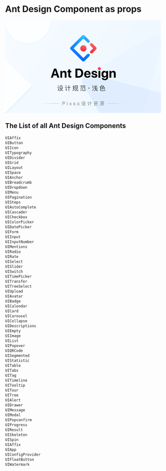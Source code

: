 # Ant Design Component as props
<img align="center" src="logo.png" alt="aribermeki" />

## The List of all Ant Design Components


    UIAffix
    UIButton
    UIIcon
    UITypography
    UIDivider
    UIGrid
    UILayout
    UISpace
    UIAnchor
    UIBreadcrumb
    UIDropdown
    UIMenu
    UIPagination
    UISteps
    UIAutoComplete
    UICascader
    UICheckbox
    UIColorPicker
    UIDatePicker
    UIForm
    UIInput
    UIInputNumber
    UIMentions
    UIRadio
    UIRate
    UISelect
    UISlider
    UISwitch
    UITimePicker
    UITransfer               
    UITreeSelect             
    UIUpload               
    UIAvatar             
    UIBadge             
    UICalendar              
    UICard             
    UICarousel               
    UICollapse               
    UIDescriptions                
    UIEmpty              
    UIImage             
    UIList               
    UIPopover                
    UIQRCode               
    UISegmented                
    UIStatistic                
    UITable               
    UITabs               
    UITag                
    UITimeline               
    UITooltip              
    UITour               
    UITree               
    UIAlert                
    UIDrawer                
    UIMessage                
    UIModal                             
    UIPopconfirm                
    UIProgress              
    UIResult                
    UISkeleton               
    UISpin               
    UIAffix                
    UIApp                
    UIConfigProvider               
    UIFloatButton                
    UIWatermark  



